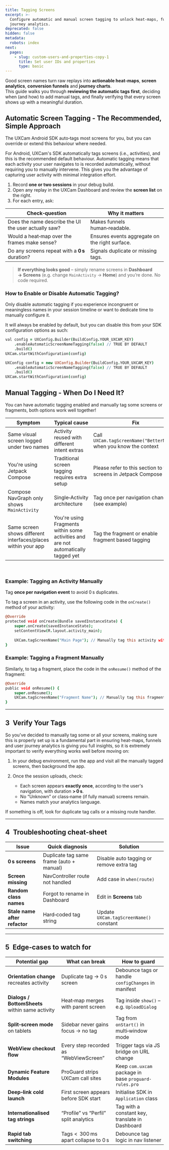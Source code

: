 ```yaml
---
title: Tagging Screens
excerpt: >-
  Configure automatic and manual screen tagging to unlock heat‑maps, funnels and
  journey analytics.
deprecated: false
hidden: false
metadata:
  robots: index
next:
  pages:
    - slug: custom-users-and-properties-copy-1
      title: Set user IDs and properties
      type: basic
---
```

Good screen names turn raw replays into **actionable heat‑maps**, **screen analytics**, **conversion funnels** and **journey charts**.\
This guide walks you through **reviewing the automatic tags first**, deciding when (and how) to add manual tags, and finally verifying that every screen shows up with a meaningful duration.

## Automatic Screen Tagging - The Recommended, Simple Approach

<GitHubCallout type="note">The UXCam Android SDK auto‑tags most screens for you, but you can override or extend this behaviour where needed.</GitHubCallout>

For Android, UXCam's SDK automatically tags screens (i.e., activities), and this is the recommended default behaviour. Automatic tagging means that each activity your user navigates to is recorded automatically, without requiring you to manually intervene. This gives you the advantage of capturing user activity with minimal integration effort.

1. Record **one or two sessions** in your debug build.
2. Open any replay in the UXCam Dashboard and review the **screen list** on the right.
3. For each entry, ask:

| Check‑question                                       | Why it matters                                 |
| ---------------------------------------------------- | ---------------------------------------------- |
| Does the name describe the UI the user actually saw? | Makes funnels human‑readable.                  |
| Would a heat‑map over the frames make sense?         | Ensures events aggregate on the right surface. |
| Do any screens repeat with a **0 s** duration?       | Signals duplicate or missing tags.             |

> **If everything looks good** – simply rename screens in **Dashboard → Screens** (e.g. change `MainActivity` → **Home**) and you’re done. No code required.

### How to Enable or Disable Automatic Tagging?

<GitHubCallout type="caution">Only disable automatic tagging if you experience incongruent or meaningless names in your session timeline or want to dedicate time to manually configure it.</GitHubCallout>

It will always be enabled by default, but you can disable this from your SDK configuration options as such:

```coffeescript Kotlin
val config = UXConfig.Builder(BuildConfig.YOUR_UXCAM_KEY)
    .enableAutomaticScreenNameTagging(false) // TRUE BY DEFAULT
    .build()
UXCam.startWithConfiguration(config)
```
```coffeescript Java
UXConfig config = new UXConfig.Builder(BuildConfig.YOUR_UXCAM_KEY)
    .enableAutomaticScreenNameTagging(false) // TRUE BY DEFAULT
    .build()
UXCam.startWithConfiguration(config)
```

## Manual Tagging - When Do I Need It?

<GitHubCallout type="tip">You can have automatic tagging enabled and manually tag some screens or fragments, both options work well together!</GitHubCallout>

| Symptom                                                       | Typical cause                                                                      | Fix                                                                |
| ------------------------------------------------------------- | ---------------------------------------------------------------------------------- | ------------------------------------------------------------------ |
| Same visual screen logged under two names                     | Activity reused with different intent extras                                       | Call `UXCam.tagScreenName("BetterName")` when you know the context |
| You're using Jetpack Compose                                  | Traditional screen tagging requires extra setup                                    | Please refer to this section to tag screens in Jetpack Compose     |
| Compose NavGraph only shows `MainActivity`                    | Single‑Activity architecture                                                       | Tag once per navigation change (see example)                       |
| Same screen shows different interfaces/places within your app | You're using Fragments within some activities and are not automatically tagged yet | Tag the fragment or enable fragment based tagging                  |

<br />

### **Example**: **Tagging an Activity Manually**

<GitHubCallout type="warning">Tag **once per navigation event** to avoid 0 s duplicates.</GitHubCallout>

To tag a screen in an activity, use the following code in the `onCreate()` method of your activity:

```coffeescript Android
@Override
protected void onCreate(Bundle savedInstanceState) {
    super.onCreate(savedInstanceState);
    setContentView(R.layout.activity_main);
  
    UXCam.tagScreenName("Main Page"); // Manually tag this activity with a screen name.
}
```

### **Example: Tagging a Fragment Manually**

Similarly, to tag a fragment, place the code in the `onResume()` method of the fragment:

```coffeescript Android
@Override
public void onResume() {
    super.onResume();
    UXCam.tagScreenName("Fragment Name"); // Manually tag this fragment with a screen name.
}

```

***

## 3 Verify Your Tags

So you've decided to manually tag some or all your screens, making sure this is properly set up is a fundamental part in ensuring heat-maps, funnels and user journey analytics is giving you full insights, so it is extremely important to verify everything works well before moving on:

1. In your debug environment, run the app and visit all the manually tagged screens, then background the app.
2. Once the session uploads, check:

   * Each screen appears **exactly once**, according to the user's navigation, with duration **> 0 s**.
   * No “Unknown” or class‑name (if fully manual) screens remain.
   * Names match your analytics language.

If something is off, look for duplicate tag calls or a missing route handler.

***

## 4 Troubleshooting cheat‑sheet

| Issue                         | Quick diagnosis                          | Solution                                 |
| ----------------------------- | ---------------------------------------- | ---------------------------------------- |
| **0 s screens**               | Duplicate tag same frame (auto + manual) | Disable auto tagging or remove extra tag |
| **Screen missing**            | NavController route not handled          | Add case in `when(route)`                |
| **Random class names**        | Forgot to rename in Dashboard            | Edit in **Screens** tab                  |
| **Stale name after refactor** | Hard‑coded tag string                    | Update `UXCam.tagScreenName()` constant  |

***

## 5 Edge‑cases to watch for

| Potential gap                                   | What can break                         | How to guard                                          |
| ----------------------------------------------- | -------------------------------------- | ----------------------------------------------------- |
| **Orientation change** recreates activity       | Duplicate tag → 0 s screen             | Debounce tags or handle `configChanges` in manifest   |
| **Dialogs / BottomSheets** within same activity | Heat‑map merges with parent screen     | Tag inside `show()` – e.g. `UploadDialog`             |
| **Split‑screen mode** on tablets                | Sidebar never gains focus → no tag     | Tag from `onStart()` in multi‑window mode             |
| **WebView checkout flow**                       | Every step recorded as “WebViewScreen” | Trigger tags via JS bridge on URL change              |
| **Dynamic Feature Modules**                     | ProGuard strips UXCam call sites       | Keep `com.uxcam` package in base `proguard-rules.pro` |
| **Deep‑link cold launch**                       | First screen appears before SDK start  | Initialise SDK in `Application` class                 |
| **Internationalised tag strings**               | “Profile” vs “Perfil” split analytics  | Tag with a constant key, translate in Dashboard       |
| **Rapid tab switching**                         | Tags \<  300 ms apart collapse to 0 s  | Debounce tag logic in nav listener                    |